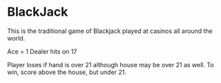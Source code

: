 # BlackJack

This is the traditional game of Blackjack played at casinos all around the world.

Ace = 1
Dealer hits on 17

Player loses if hand is over 21 although house may be over 21 as well.
To win, score above the house, but under 21.
